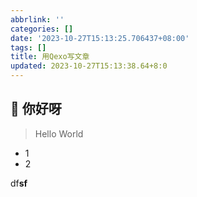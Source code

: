 ```yaml
---
abbrlink: ''
categories: []
date: '2023-10-27T15:13:25.706437+08:00'
tags: []
title: 用Qexo写文章
updated: 2023-10-27T15:13:38.64+8:0
---
```

## 🙂 你好呀

> Hello World

* 1
* 2

df**sf**

